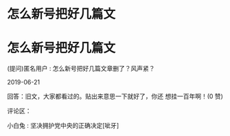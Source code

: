 # 怎么新号把好几篇文

# 怎么新号把好几篇文

(提问)匿名用户 : 怎么新号把好几篇文章删了？风声紧？

2019-06-21

回答：旧文，大家都看过的。贴出来意思一下就好了，你还 想挂一百年啊！(0 赞)

评论区：

小白兔 : 坚决拥护党中央的正确决定[呲牙]